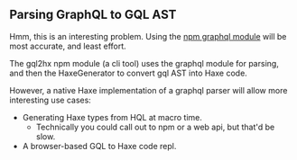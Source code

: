 Parsing GraphQL to GQL AST
---------

Hmm, this is an interesting problem. Using the [npm graphql module](https://www.npmjs.com/package/graphql) will be
most accurate, and least effort.

The gql2hx npm module (a cli tool) uses the graphql module for parsing, and then
the HaxeGenerator to convert gql AST into Haxe code.

However, a native Haxe implementation of a graphql parser will allow more
interesting use cases:

- Generating Haxe types from HQL at macro time.
  - Technically you could call out to npm or a web api, but that'd be slow.
- A browser-based GQL to Haxe code repl.
